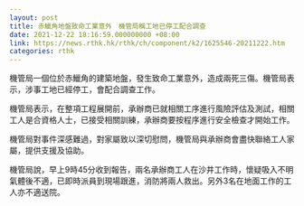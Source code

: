 ```yaml
---
layout: post
title: 赤鱲角地盤致命工業意外　機管局稱工地已停工配合調查
date: 2021-12-22 18:16:59.000000000 +08:00
link: https://news.rthk.hk/rthk/ch/component/k2/1625546-20211222.htm
categories: rthk
---
```


機管局一個位於赤鱲角的建築地盤，發生致命工業意外，造成兩死三傷。機管局表示，涉事工地已經停工，會配合調查工作。

機管局表示，在整項工程展開前，承辦商已就相關工序進行風險評估及測試，相關工人是合資格人士，已接受相關訓練，承辦商要按程序進行安全檢查才開始工作。

機管局對事件深感難過，對家屬致以深切慰問，機管局與承辦商會盡快聯絡工人家屬，提供支援及協助。

機管局說，早上9時45分收到報告，兩名承辦商工人在沙井工作時，懷疑吸入不明氣體後不適，已即時派員到現場跟進，消防將兩人救出。另外3名在地面工作的工人亦不適送院。
